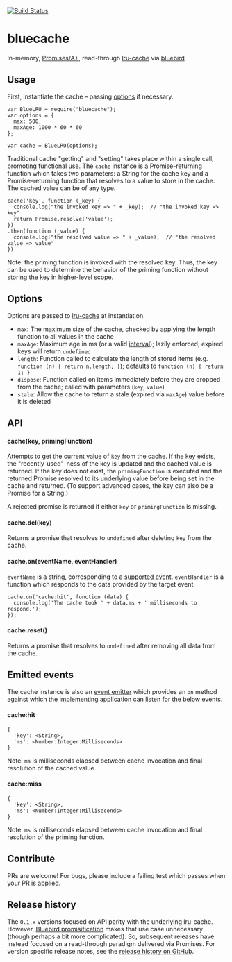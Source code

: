 [![Build Status](https://travis-ci.org/kurttheviking/bluecache.svg?branch=master)](https://travis-ci.org/kurttheviking/bluecache)

bluecache
=========

In-memory, [Promises/A+](https://promisesaplus.com/), read-through [lru-cache](https://github.com/isaacs/node-lru-cache) via [bluebird](https://github.com/petkaantonov/bluebird)


## Usage

First, instantiate the cache &ndash; passing [options](https://github.com/kurttheviking/bluecache#options) if necessary.

```
var BlueLRU = require("bluecache");
var options = {
  max: 500,
  maxAge: 1000 * 60 * 60
};

var cache = BlueLRU(options);
```

Traditional cache "getting" and "setting" takes place within a single call, promoting functional use. The `cache` instance is a Promise-returning function which takes two parameters: a String for the cache key and a Promise-returning function that resolves to a value to store in the cache. The cached value can be of any type.

```
cache('key', function (_key) {
  console.log("the invoked key => " + _key);  // "the invoked key => key"
  return Promise.resolve('value');
})
.then(function (_value) {
  console.log("the resolved value => " + _value);  // "the resolved value => value"
})
```

Note: the priming function is invoked with the resolved key. Thus, the key can be used to determine the behavior of the priming function without storing the key in higher-level scope.


## Options

Options are passed to [lru-cache](https://github.com/isaacs/node-lru-cache#options) at instantiation.

- `max`: The maximum size of the cache, checked by applying the length function to all values in the cache
- `maxAge`: Maximum age in ms (or a valid [interval](https://www.npmjs.com/package/interval)); lazily enforced; expired keys will return `undefined`
- `length`: Function called to calculate the length of stored items (e.g. `function (n) { return n.length; }`); defaults to `function (n) { return 1; }`
- `dispose`: Function called on items immediately before they are dropped from the cache; called with parameters (`key`, `value`)
- `stale`: Allow the cache to return a stale (expired via `maxAge`) value before it is deleted


## API

#### cache(key, primingFunction)

Attempts to get the current value of `key` from the cache. If the key exists, the "recently-used"-ness of the key is updated and the cached value is returned. If the key does not exist, the `primingFunction` is executed and the returned Promise resolved to its underlying value before being set in the cache and returned. (To support advanced cases, the key can also be a Promise for a String.)

A rejected promise is returned if either `key` or `primingFunction` is missing.

#### cache.del(key)

Returns a promise that resolves to `undefined` after deleting `key` from the cache.

#### cache.on(eventName, eventHandler)

`eventName` is a string, corresponding to a [supported event](https://github.com/kurttheviking/bluecache#emitted-events). `eventHandler` is a function which responds to the data provided by the target event.

```
cache.on('cache:hit', function (data) {
  console.log('The cache took ' + data.ms + ' milliseconds to respond.');
});
```

#### cache.reset()

Returns a promise that resolves to `undefined` after removing all data from the cache.


## Emitted events

The cache instance is also an [event emitter](http://nodejs.org/api/events.html#events_class_events_eventemitter) which provides an `on` method against which the implementing application can listen for the below events.


#### cache:hit

```
{
  'key': <String>,
  'ms': <Number:Integer:Milliseconds>
}
```

Note: `ms` is milliseconds elapsed between cache invocation and final resolution of the cached value.


#### cache:miss

```
{
  'key': <String>,
  'ms': <Number:Integer:Milliseconds>
}
```

Note: `ms` is milliseconds elapsed between cache invocation and final resolution of the priming function.


## Contribute

PRs are welcome! For bugs, please include a failing test which passes when your PR is applied.


## Release history

The `0.1.x` versions focused on API parity with the underlying lru-cache. However, [Bluebird promisification](https://github.com/petkaantonov/bluebird/blob/master/API.md#promisification) makes that use case unnecessary (though perhaps a bit more complicated). So, subsequent releases have instead focused on a read-through paradigm delivered via Promises. For version specific release notes, see the [release history on GitHub](https://github.com/kurttheviking/bluecache/releases).
